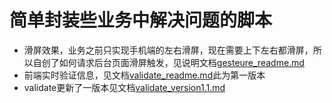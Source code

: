 # 简单封装些业务中解决问题的脚本
* 滑屏效果，业务之前只实现手机端的左右滑屏，现在需要上下左右都滑屏，所以自创了如何请求后台页面滑屏触发，见说明文档[gesteure_readme.md](https://github.com/pinglikethinking/jsComponents_works/blob/master/gesture_readme.md)
* 前端实时验证信息，见文档[validate_readme.md](https://github.com/pinglikethinking/jsComponents_works/blob/master/validate_readme.md)此为第一版本
* validate更新了一版本见文档[validate_version1.1.md]()